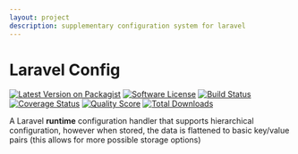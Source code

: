 ```yaml
---
layout: project
description: supplementary configuration system for laravel
---
```


# Laravel Config

[![Latest Version on Packagist][ico-version]][link-packagist]
[![Software License][ico-license]](LICENSE.md)
[![Build Status][ico-travis]][link-travis]
[![Coverage Status][ico-scrutinizer]][link-scrutinizer]
[![Quality Score][ico-code-quality]][link-code-quality]
[![Total Downloads][ico-downloads]][link-downloads]

A Laravel __runtime__ configuration handler that supports hierarchical configuration,
however when stored, the data is flattened to basic key/value pairs (this allows for more possible storage options)


[ico-version]: https://img.shields.io/packagist/v/benrowe/laravel-config.svg?style=flat-square
[ico-license]: https://img.shields.io/badge/license-MIT-brightgreen.svg?style=flat-square
[ico-travis]: https://img.shields.io/travis/benrowe/laravel-config/master.svg?style=flat-square
[ico-scrutinizer]: https://img.shields.io/scrutinizer/coverage/g/benrowe/laravel-config.svg?style=flat-square
[ico-code-quality]: https://img.shields.io/scrutinizer/g/benrowe/laravel-config.svg?style=flat-square
[ico-downloads]: https://img.shields.io/packagist/dt/benrowe/laravel-config.svg?style=flat-square

[link-packagist]: https://packagist.org/packages/benrowe/laravel-config
[link-travis]: https://travis-ci.org/benrowe/laravel-config
[link-scrutinizer]: https://scrutinizer-ci.com/g/benrowe/laravel-config/code-structure
[link-code-quality]: https://scrutinizer-ci.com/g/benrowe/laravel-config
[link-downloads]: https://packagist.org/packages/benrowe/laravel-config
[link-author]: https://github.com/benrowe
[link-contributors]: ../../contributors
